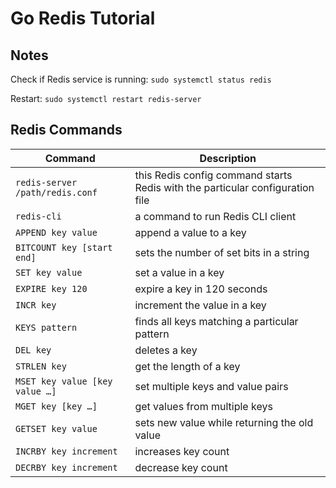# Go Redis Tutorial

## Notes

Check if Redis service is running: `sudo systemctl status redis`

Restart: `sudo systemctl restart redis-server`

## Redis Commands

| Command | Description |
| ------- | ----------- |
| `redis-server /path/redis.conf` | this Redis config command starts Redis with the particular configuration file |
| `redis-cli` | a command to run Redis CLI client |
| `APPEND key value` | append a value to a key |
| `BITCOUNT key [start end]` | sets the number of set bits in a string |
| `SET key value` | set a value in a key |
| `EXPIRE key 120` | expire a key in 120 seconds |
| `INCR key` | increment the value in a key |
| `KEYS pattern` | finds all keys matching a particular pattern |
| `DEL key` | deletes a key |
| `STRLEN key` | get the length of a key |
| `MSET key value [key value …]` | set multiple keys and value pairs |
| `MGET key [key …]` | get values from multiple keys |
| `GETSET key value` | sets new value while returning the old value |
| `INCRBY key increment` | increases key count |
| `DECRBY key increment` | decrease key count |